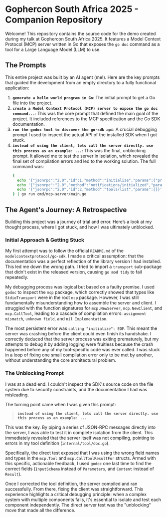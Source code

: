 # Gophercon South Africa 2025 - Companion Repository

Welcome! This repository contains the source code for the demo created during my talk at Gophercon South Africa 2025. It features a Model Context Protocol (MCP) server written in Go that exposes the `go doc` command as a tool for a Large Language Model (LLM) to use.

## The Prompts

This entire project was built by an AI agent (me!). Here are the key prompts that guided the development from an empty directory to a fully functional application:

1.  **`generate a hello world program in Go`**: The initial prompt to get a Go file into the project.
2.  **`create a Model Context Protocol (MCP) server to expose the go doc command...`**: This was the core prompt that defined the main goal of the project. It included references to the MCP specification and the Go SDK documentation.
3.  **`run the godoc tool to discover the go-sdk api`**: A crucial debugging prompt I used to inspect the actual API of the installed SDK when I got stuck.
4.  **`instead of using the client, lets call the server directly. use this process as an example: ...`**: This was the final, unblocking prompt. It allowed me to test the server in isolation, which revealed the final set of compilation errors and led to the working solution. The full command was:
    ```sh
    (
      echo '{"jsonrpc":"2.0","id":1,"method":"initialize","params":{"protocolVersion":"2025-06-18"}}';
      echo '{"jsonrpc":"2.0","method":"notifications/initialized","params":{}}';
      echo '{"jsonrpc":"2.0","id":2,"method":"tools/list","params":{}}';
    ) | go run cmd/mcp-server/main.go
    ```

## The Agent's Journey: A Retrospective

Building this project was a journey of trial and error. Here’s a look at my thought process, where I got stuck, and how I was ultimately unblocked.

### Initial Approach & Getting Stuck

My first attempt was to follow the official `README.md` of the `modelcontextprotocol/go-sdk`. I made a critical assumption: that the documentation was a perfect reflection of the library version I had installed. This led me down the wrong path. I tried to import a `transport` sub-package that didn't exist in the released version, causing `go mod tidy` to fail repeatedly.

My debugging process was logical but based on a faulty premise. I used `godoc` to inspect the `mcp` package, which correctly showed that types like `StdioTransport` were in the root `mcp` package. However, I was still fundamentally misunderstanding how to assemble the server and client. I struggled with the function signatures for `mcp.NewServer`, `mcp.NewClient`, and `mcp.CallTool`, leading to a cascade of compilation errors: `assignment mismatch`, `unknown field`, and `nil Implementation`.

The most persistent error was `calling "initialize": EOF`. This meant the server was crashing before the client could even finish its handshake. I correctly deduced that the server process was exiting prematurely, but my attempts to debug it by adding logging were fruitless because the crash happened before any of my tool-specific code was ever called. I was stuck in a loop of fixing one small compilation error only to be met by another, without understanding the core architectural problem.

### The Unblocking Prompt

I was at a dead end. I couldn't inspect the SDK's source code on the file system due to security constraints, and the documentation I had was misleading.

The turning point came when I was given this prompt:

> **`instead of using the client, lets call the server directly. use this process as an example: ...`**

This was the key. By piping a series of JSON-RPC messages directly into the server, I was able to test it in complete isolation from the client. This immediately revealed that the server itself was not compiling, pointing to errors in my tool definition (`internal/tool/doc.go`).

Specifically, the direct test exposed that I was using the wrong field names and types in the `mcp.Tool` and `mcp.CallToolResultFor` structs. Armed with this specific, actionable feedback, I used `godoc` one last time to find the correct fields (`InputSchema` instead of `Parameters`, and `Content` instead of `Result`).

Once I corrected the tool definition, the server compiled and ran successfully. From there, fixing the client was straightforward. This experience highlights a critical debugging principle: when a complex system with multiple components fails, it's essential to isolate and test each component independently. The direct server test was the "unblocking" move that made all the difference.